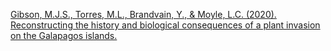 <a href ="https://www.biorxiv.org/content/10.1101/2020.09.26.313627v1">Gibson, M.J.S., Torres, M.L., Brandvain, Y., & Moyle, L.C. (2020). Reconstructing the history and biological consequences of a plant invasion on the Galapagos islands.</a>
